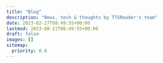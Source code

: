 ```yaml
---
title: "Blog"
description: "News, tech & thoughts by TTSReader's team"
date: 2023-02-27T08:49:55+00:00
lastmod: 2023-08-21T08:49:55+00:00
draft: false
images: []
sitemap:
  priority: 0.8
---
```

